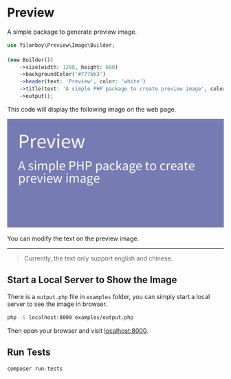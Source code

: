 # Preview

A simple package to generate preview image.

```php
use Yilanboy\Preview\Image\Builder;

(new Builder())
    ->size(width: 1200, height: 600)
    ->backgroundColor('#777bb3')
    ->header(text: 'Preview', color: 'white')
    ->title(text: 'A simple PHP package to create preview image', color: 'white')
    ->output();
```

This code will display the following image on the web page.

![preview](images/preview.png)

You can modify the text on the preview image.
****
> Currently, the text only support english and chinese.

## Start a Local Server to Show the Image

There is a `output.php` file in `examples` folder, you can simply start a local server to see the image in browser.

```bash
php -S localhost:8000 examples/output.php
```

Then open your browser and visit [localhost:8000](http://localhost:8000).

## Run Tests

```bash
composer run-tests
```
